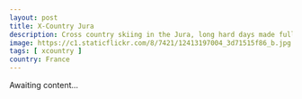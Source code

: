 ```yaml
---
layout: post
title: X-Country Jura
description: Cross country skiing in the Jura, long hard days made full again by great food
image: https://c1.staticflickr.com/8/7421/12413197004_3d71515f86_b.jpg
tags: [ xcountry ]
country: France
---
```


Awaiting content...